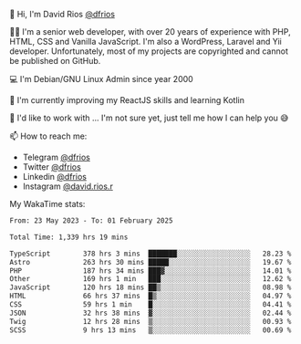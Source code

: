 👋 Hi, I'm David Rios [@dfrios](https://github.com/dfrios)

👨‍💻 I'm a senior web developer, with over 20 years of experience with PHP, HTML, CSS and Vanilla JavaScript. I'm also a WordPress, Laravel and Yii developer. Unfortunately, most of my projects are copyrighted and cannot be published on GitHub.

💻 I'm Debian/GNU Linux Admin since year 2000

🌱 I'm currently improving my ReactJS skills and learning Kotlin

💞️ I'd like to work with ... I'm not sure yet, just tell me how I can help you 😅


📫 How to reach me:
* Telegram [@dfrios](https://t.me/dfrios)
* Twitter [@dfrios](https://twitter.com/dfrios)
* Linkedin [@dfrios](https://linkedin.com/in/dfrios)
* Instagram [@david.rios.r](https://instagram.com/david.rios.r)



My WakaTime stats:
<!--START_SECTION:waka-->

```txt
From: 23 May 2023 - To: 01 February 2025

Total Time: 1,339 hrs 19 mins

TypeScript        378 hrs 3 mins  ███████░░░░░░░░░░░░░░░░░░   28.23 %
Astro             263 hrs 30 mins █████░░░░░░░░░░░░░░░░░░░░   19.67 %
PHP               187 hrs 34 mins ███▓░░░░░░░░░░░░░░░░░░░░░   14.01 %
Other             169 hrs 1 min   ███░░░░░░░░░░░░░░░░░░░░░░   12.62 %
JavaScript        120 hrs 18 mins ██▒░░░░░░░░░░░░░░░░░░░░░░   08.98 %
HTML              66 hrs 37 mins  █▒░░░░░░░░░░░░░░░░░░░░░░░   04.97 %
CSS               59 hrs 1 min    █░░░░░░░░░░░░░░░░░░░░░░░░   04.41 %
JSON              32 hrs 38 mins  ▓░░░░░░░░░░░░░░░░░░░░░░░░   02.44 %
Twig              12 hrs 28 mins  ▒░░░░░░░░░░░░░░░░░░░░░░░░   00.93 %
SCSS              9 hrs 13 mins   ▒░░░░░░░░░░░░░░░░░░░░░░░░   00.69 %
```

<!--END_SECTION:waka-->
